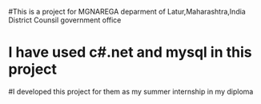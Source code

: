 
#This is a project for MGNAREGA deparment of Latur,Maharashtra,India District Counsil government office 
# I have used c#.net and mysql in this project
#I developed this project for them as my summer internship in my diploma